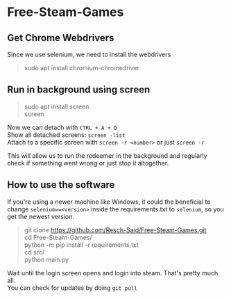 # Free-Steam-Games


## Get Chrome Webdrivers
Since we use selenium, we need to install the webdrivers
> sudo apt install chromium-chromedriver

## Run in background using screen
> sudo apt install screen\
> screen

Now we can detach with `CTRL + A + D`\
Show all detached screens: `screen -list`\
Attach to a specific screen with `screen -r <number>` or just `screen -r`

This will allow us to run the redeemer in the background and regularly check if something went wrong or just stop it altogether.

## How to use the software
If you're using a newer machine like Windows, it could the beneficial to change `selenium==<version>` inside the requirements.txt to `selenium`, so you get the newest version.

> git clone https://github.com/Resch-Said/Free-Steam-Games.git \
> cd Free-Steam-Games/ \
> python -m pip install -r requirements.txt \
> cd src/ \
> python main.py

Wait until the login screen opens and login into steam. That's pretty much all.\
You can check for updates by doing `git pull`
